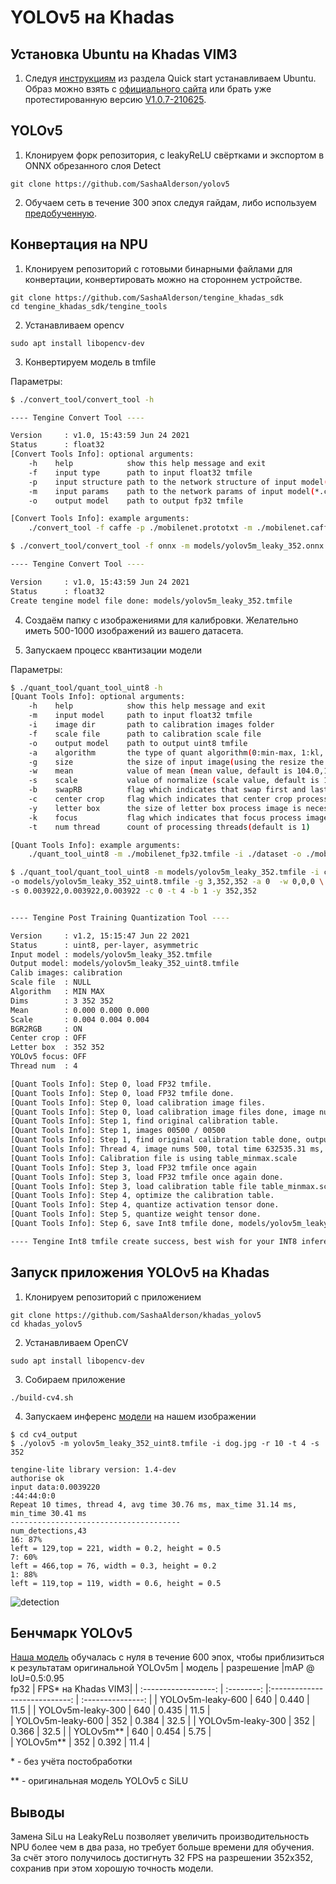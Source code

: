 # YOLOv5 на Khadas
## Установка Ubuntu на Khadas VIM3
1. Следуя [инструкциям](https://docs.khadas.com/linux/vim3/index.html) из раздела Quick start устанавливаем Ubuntu. Образ можно взять с [официального сайта](https://docs.khadas.com/linux/firmware/Vim3UbuntuFirmware.html) или брать уже 
протестированную версию [V1.0.7-210625](https://drive.google.com/drive/folders/1FUXloO80ecwliYHQxfVgwSeL5ceh2Hhl?usp=sharing).
## YOLOv5
1. Клонируем форк репозитория, с leakyReLU свёртками и экспортом в ONNX обрезанного слоя Detect
```
git clone https://github.com/SashaAlderson/yolov5
```
2. Обучаем сеть в течение 300 эпох следуя гайдам, либо используем [предобученную](https://drive.google.com/drive/folders/1wlErIkcGLRwXylHBNNuMXS2gnXjkixCY?usp=sharing).
## Конвертация на NPU
1. Клонируем репозиторий с готовыми бинарными файлами для конвертации, конвертировать можно на стороннем устройстве.
```
git clone https://github.com/SashaAlderson/tengine_khadas_sdk
cd tengine_khadas_sdk/tengine_tools
```
2. Устанавливаем opencv
```
sudo apt install libopencv-dev
```
3. Конвертируем модель в tmfile

  Параметры: 
```bash
$ ./convert_tool/convert_tool -h

---- Tengine Convert Tool ---- 

Version     : v1.0, 15:43:59 Jun 24 2021
Status      : float32
[Convert Tools Info]: optional arguments:
	-h    help            show this help message and exit
	-f    input type      path to input float32 tmfile
	-p    input structure path to the network structure of input model(*.prototxt, *.symbol, *.cfg, *.pdmodel)
	-m    input params    path to the network params of input model(*.caffemodel, *.params, *.weight, *.pb, *.onnx, *.tflite, *.pdiparams)
	-o    output model    path to output fp32 tmfile

[Convert Tools Info]: example arguments:
	./convert_tool -f caffe -p ./mobilenet.prototxt -m ./mobilenet.caffemodel -o ./mobilenet.tmfile
```
```bash
$ ./convert_tool/convert_tool -f onnx -m models/yolov5m_leaky_352.onnx -o models/yolov5m_leaky_352.tmfile

---- Tengine Convert Tool ---- 

Version     : v1.0, 15:43:59 Jun 24 2021
Status      : float32
Create tengine model file done: models/yolov5m_leaky_352.tmfile
```
4. Создаём папку с изображениями для калибровки. Желательно иметь 500-1000 изображений из вашего датасета.

5. Запускаем процесс квантизации модели

  Параметры:
```bash
$ ./quant_tool/quant_tool_uint8 -h
[Quant Tools Info]: optional arguments:
	-h    help            show this help message and exit
	-m    input model     path to input float32 tmfile
	-i    image dir       path to calibration images folder
	-f    scale file      path to calibration scale file
	-o    output model    path to output uint8 tmfile
	-a    algorithm       the type of quant algorithm(0:min-max, 1:kl, default is 0)
	-g    size            the size of input image(using the resize the original image,default is 3,224,224)
	-w    mean            value of mean (mean value, default is 104.0,117.0,123.0)
	-s    scale           value of normalize (scale value, default is 1.0,1.0,1.0)
	-b    swapRB          flag which indicates that swap first and last channels in 3-channel image is necessary(0:OFF, 1:ON, default is 1)
	-c    center crop     flag which indicates that center crop process image is necessary(0:OFF, 1:ON, default is 0)
	-y    letter box      the size of letter box process image is necessary([rows, cols], default is [0, 0])
	-k    focus           flag which indicates that focus process image is necessary(maybe using for YOLOv5, 0:OFF, 1:ON, default is 0)
	-t    num thread      count of processing threads(default is 1)

[Quant Tools Info]: example arguments:
	./quant_tool_uint8 -m ./mobilenet_fp32.tmfile -i ./dataset -o ./mobilenet_uint8.tmfile -g 3,224,224 -w 104.007,116.669,122.679 -s 0.017,0.017,0.017

```
```bash
$ ./quant_tool/quant_tool_uint8 -m models/yolov5m_leaky_352.tmfile -i calibration \
-o models/yolov5m_leaky_352_uint8.tmfile -g 3,352,352 -a 0  -w 0,0,0 \
-s 0.003922,0.003922,0.003922 -c 0 -t 4 -b 1 -y 352,352


---- Tengine Post Training Quantization Tool ---- 

Version     : v1.2, 15:15:47 Jun 22 2021
Status      : uint8, per-layer, asymmetric
Input model : models/yolov5m_leaky_352.tmfile
Output model: models/yolov5m_leaky_352_uint8.tmfile
Calib images: calibration
Scale file  : NULL
Algorithm   : MIN MAX
Dims        : 3 352 352
Mean        : 0.000 0.000 0.000
Scale       : 0.004 0.004 0.004
BGR2RGB     : ON
Center crop : OFF
Letter box  : 352 352
YOLOv5 focus: OFF
Thread num  : 4

[Quant Tools Info]: Step 0, load FP32 tmfile.
[Quant Tools Info]: Step 0, load FP32 tmfile done.
[Quant Tools Info]: Step 0, load calibration image files.
[Quant Tools Info]: Step 0, load calibration image files done, image num is 500.
[Quant Tools Info]: Step 1, find original calibration table.
[Quant Tools Info]: Step 1, images 00500 / 00500
[Quant Tools Info]: Step 1, find original calibration table done, output ./table_minmax.scale
[Quant Tools Info]: Thread 4, image nums 500, total time 632535.31 ms, avg time 1265.07 ms
[Quant Tools Info]: Calibration file is using table_minmax.scale
[Quant Tools Info]: Step 3, load FP32 tmfile once again
[Quant Tools Info]: Step 3, load FP32 tmfile once again done.
[Quant Tools Info]: Step 3, load calibration table file table_minmax.scale.
[Quant Tools Info]: Step 4, optimize the calibration table.
[Quant Tools Info]: Step 4, quantize activation tensor done.
[Quant Tools Info]: Step 5, quantize weight tensor done.
[Quant Tools Info]: Step 6, save Int8 tmfile done, models/yolov5m_leaky_352_uint8.tmfile

---- Tengine Int8 tmfile create success, best wish for your INT8 inference has a low accuracy loss...\(^0^)/ ----

```
## Запуск приложения YOLOv5 на Khadas
1. Клонируем репозиторий с приложением
```
git clone https://github.com/SashaAlderson/khadas_yolov5
cd khadas_yolov5
```
2. Устанавливаем OpenCV
```
sudo apt install libopencv-dev
```
3. Собираем приложение
```
./build-cv4.sh
```
4. Запускаем инференс [модели](https://drive.google.com/drive/folders/1wlErIkcGLRwXylHBNNuMXS2gnXjkixCY?usp=sharing) на нашем изображении
```
$ cd cv4_output
$ ./yolov5 -m yolov5m_leaky_352_uint8.tmfile -i dog.jpg -r 10 -t 4 -s 352

tengine-lite library version: 1.4-dev
authorise ok
input data:0.0039220
:44:44:0:0
Repeat 10 times, thread 4, avg time 30.76 ms, max_time 31.14 ms, min_time 30.41 ms
--------------------------------------
num_detections,43
16: 87%
left = 129,top = 221, width = 0.2, height = 0.5
7: 60%
left = 466,top = 76, width = 0.3, height = 0.2
1: 88%
left = 119,top = 119, width = 0.6, height = 0.5
```
![detection](https://user-images.githubusercontent.com/84590713/162187388-c371b63c-27ec-4fdd-a18f-644d1e368dba.jpg)

## Бенчмарк YOLOv5
[Наша модель](https://drive.google.com/drive/folders/1wlErIkcGLRwXylHBNNuMXS2gnXjkixCY?usp=sharing) обучалась с нуля в течение 600 эпох, чтобы приблизиться к результатам оригинальной YOLOv5m
|        модель        | разрешение |mAP @<br>IoU=0.5:0.95<br>fp32  | FPS* на Khadas VIM3| 
| :------------------: | :--------: |:----------------------------: |  :---------------: | 
|   YOLOv5m-leaky-600  |    640     |           0.440               |       11.5         | 
|   YOLOv5m-leaky-300  |    640     |           0.435               |       11.5         |     
|   YOLOv5m-leaky-600  |    352     |           0.384               |       32.5         |
|   YOLOv5m-leaky-300  |    352     |           0.366               |       32.5         | 
|   YOLOv5m**          |    640     |           0.454               |       5.75         |                          
|   YOLOv5m**          |    352     |           0.392               |       11.4         | 

\*  - без учёта постобработки

\** - оригинальная модель YOLOv5 с SiLU
## Выводы
Замена SiLu на LeakyReLu позволяет увеличить производительность NPU более чем в два раза, но требует больше времени для обучения. За счёт этого получилось достигнуть 32 FPS на разрешении 352х352, сохранив при этом хорошую точность модели.

